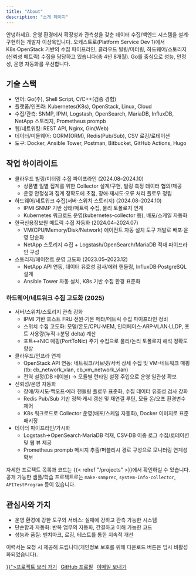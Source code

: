 ```yaml
---
title: "About"
description: "소개 페이지"
---
```


안녕하세요. 운영 환경에서 확장성과 관측성을 갖춘 데이터 수집/백엔드 시스템을 설계·구현하는 개발자 이상욱입니다. 오케스트로(Platform Service Dev 1)에서 K8s·OpenStack 기반의 수집 파이프라인, 클라우드 빌링/미터링, 하드웨어/스토리지(신뢰성 메트릭) 수집을 담당하고 있습니다(총 4년 8개월). Go를 중심으로 성능, 안정성, 운영 자동화를 우선합니다.

## 기술 스택
- 언어: Go(주), Shell Script, C/C++(검증 경험)
- 플랫폼/인프라: Kubernetes(K8s), OpenStack, Linux, Cloud
- 수집/관측: SNMP, IPMI, Logstash, OpenSearch, MariaDB, InfluxDB, NetApp 스토리지, Prometheus prompb
- 웹/네트워킹: REST API, Nginx, Gin(Web)
- 데이터/미들웨어: GORM(ORM), Redis(Pub/Sub), CSV 로깅/로테이션
- 도구: Docker, Ansible Tower, Postman, Bitbucket, GitHub Actions, Hugo

## 작업 하이라이트
- 클라우드 빌링/미터링 수집 파이프라인 (2024.08–2024.10)
  - 상품별 일별 집계를 위한 Collector 설계/구현, 빌링 측정 데이터 협의/제공
  - 운영 안정성과 집계 정확도에 초점, 장애·재시도·오류 처리 플로우 정립
- 하드웨어/네트워크 수집(서버·스위치·스토리지) (2024.08–2024.10)
  - IPMI·SNMP 기반 상태/메트릭 수집, 물리 토폴로지 연계
  - Kubernetes 워크로드 운영(kubernetes-collector 등), 배포/스케일 자동화
- 한국신용정보원 메트릭 수집 자동화 (2024.04–2024.07)
  - VM(CPU/Memory/Disk/Network) 에이전트 자동 설치 도구 개발로 배포·운영 단순화
  - NetApp 스토리지 수집 + Logstash/OpenSearch/MariaDB 적재 파이프라인 구성
- 스토리지/에이전트 운영 고도화 (2023.05–2023.12)
  - NetApp API 연동, 데이터 유효성 검사/에러 핸들링, InfluxDB·PostgreSQL 설계
  - Ansible Tower 자동 설치, K8s 기반 수집 환경 표준화

### 하드웨어/네트워크 수집 고도화 (2025)
- 서버/스위치/스토리지 관측 강화
  - IPMI 기반 호스트 FRU·전원·기본 메타/메트릭 수집 파이프라인 정비
  - 스위치 수집 고도화: 모델/온도/CPU·MEM, 인터페이스·ARP·VLAN·LLDP, 포트 사용량(누적→분당 delta) 계산
  - 포트↔NIC 매핑(PortToNic) 주기 수집으로 물리/논리 토폴로지 해석 정확도 향상
- 클라우드/인프라 연계
  - OpenStack API 연동: 네트워크/서브넷/서버 상세 수집 및 VM-네트워크 매핑(tb: cb_network_vlan, cb_vm_network_vlan)
  - 전역 설정(DB 테이블) → 모듈별 런타임 설정 주입으로 운영 일관성 확보
- 신뢰성/운영 자동화
  - 장애/재시도·백오프·에러 핸들링 플로우 표준화, 수집 데이터 유효성 검사 강화
  - Redis Pub/Sub 기반 정책·캐시 갱신 및 재연결 루틴, 모듈 온/오프 환경변수 제어
  - K8s 워크로드로 Collector 운영(배포/스케일 자동화), Docker 이미지로 표준 패키징
- 데이터 파이프라인/가시화
  - Logstash→OpenSearch·MariaDB 적재, CSV·DB 이중 로그 수집/로테이션 및 웹 뷰 제공
  - Prometheus prompb 메시지 추출/퍼블리시 경로 구성으로 모니터링 연계성 확보

자세한 프로젝트 목록과 코드는 {{< relref "/projects" >}}에서 확인하실 수 있습니다. 공개 가능한 샘플/학습 프로젝트로는 `make-snmprec`, `system-Info-collector`, `APITestProgram` 등이 있습니다.

## 관심사와 가치
- 운영 환경에 강한 도구와 서비스: 실패에 강하고 관측 가능한 시스템
- 단순함과 자동화: 반복 업무의 자동화, 간결하고 이해 가능한 코드
- 성능과 품질: 벤치마크, 로깅, 테스트를 통한 지속적 개선

이력서는 요청 시 제공해 드립니다(개인정보 보호를 위해 다운로드 버튼은 임시 비활성화되었습니다).

<div class="btn-group" style="display:flex; gap:10px; flex-wrap:wrap; margin-top:8px;">
  <a class="btn" href="{{< relref "/projects" >}}">프로젝트 보러 가기</a>
  <a class="btn" href="https://github.com/swlee3306" target="_blank" rel="noopener">GitHub 프로필</a>
  <a class="btn" href="mailto:swlee3306@gmail.com">이메일 보내기</a>
  <!-- 이력서 다운로드 버튼(임시 비활성화)
  <a class="btn" href="{{ "files/resume.pdf" | relURL }}" target="_blank" rel="noopener" aria-label="이력서 PDF 다운로드">이력서 다운로드 (PDF)</a>
  -->
</div>
